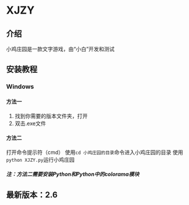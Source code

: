 # XJZY

## 介绍

小鸡庄园是一款文字游戏，由“小白”开发和测试

## 安装教程

### Windows

#### 方法一

1.  找到你需要的版本文件夹，打开
2.  双击.exe文件

#### 方法二

打开命令提示符（cmd）
使用`cd 小鸡庄园的目录`命令进入小鸡庄园的目录
使用`python XJZY.py`运行小鸡庄园

##### 注：方法二需要安装Python和Python中的colorama模块

## 最新版本：2.6